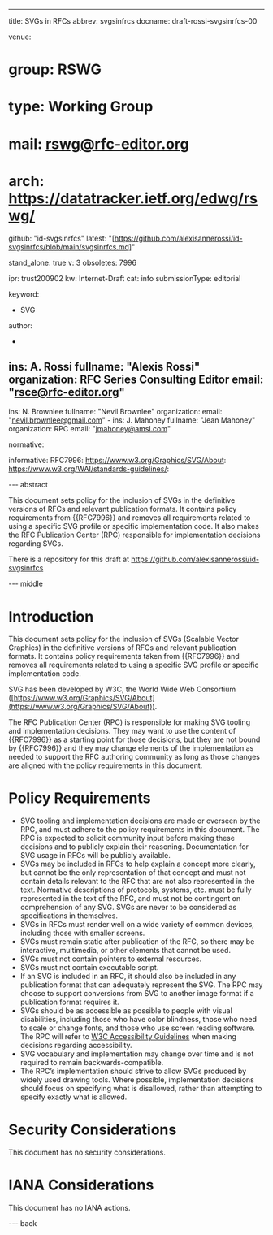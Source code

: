 ---
title: SVGs in RFCs
abbrev: svgsinfrcs
docname: draft-rossi-svgsinrfcs-00

venue:
#  group: RSWG
#  type: Working Group
#  mail: rswg@rfc-editor.org
#  arch: https://datatracker.ietf.org/edwg/rswg/
  github: "id-svgsinrfcs"
  latest: "[https://github.com/alexisannerossi/id-svgsinrfcs/blob/main/svgsinrfcs.md]"

stand_alone: true
v: 3
obsoletes: 7996

ipr: trust200902
kw: Internet-Draft
cat: info
submissionType: editorial

keyword:
 - SVG

author:

   -
   ins: A. Rossi
   fullname: "Alexis Rossi"
   organization: RFC Series Consulting Editor
   email: "rsce@rfc-editor.org"
   -
   ins: N. Brownlee
   fullname: "Nevil Brownlee"
   organization: 
   email: "nevil.brownlee@gmail.com"
    -
   ins: J. Mahoney
   fullname: "Jean Mahoney"
   organization: RPC
   email: "jmahoney@amsl.com"

normative:
  

informative:
  RFC7996:
  https://www.w3.org/Graphics/SVG/About:
  https://www.w3.org/WAI/standards-guidelines/:

--- abstract

This document sets policy for the inclusion of SVGs in the definitive versions of RFCs and relevant publication formats. It contains policy requirements from {{RFC7996}} and removes all requirements related to using a specific SVG profile or specific implementation code. It also makes the RFC Publication Center (RPC) responsible for implementation decisions regarding SVGs.

There is a repository for this draft at <https://github.com/alexisannerossi/id-svgsinrfcs>

--- middle

# Introduction

This document sets policy for the inclusion of SVGs (Scalable Vector Graphics) in the definitive versions of RFCs and relevant publication formats. It contains policy requirements taken from {{RFC7996}} and removes all requirements related to using a specific SVG profile or specific implementation code.

SVG has been developed by W3C, the World Wide Web Consortium ([https://www.w3.org/Graphics/SVG/About](https://www.w3.org/Graphics/SVG/About)). 

The RFC Publication Center (RPC) is responsible for making SVG tooling and implementation decisions. They may want to use the content of {{RFC7996}} as a starting point for those decisions, but they are not bound by {{RFC7996}} and they may change elements of the implementation as needed to support the RFC authoring community as long as those changes are aligned with the policy requirements in this document.

# Policy Requirements

* SVG tooling and implementation decisions are made or overseen by the RPC, and must adhere to the policy requirements in this document. The RPC is expected to solicit community input before making these decisions and to publicly explain their reasoning. Documentation for SVG usage in RFCs will be publicly available.  
* SVGs may be included in RFCs to help explain a concept more clearly, but cannot be the only representation of that concept and must not contain details relevant to the RFC that are not also represented in the text. Normative descriptions of protocols, systems, etc. must be fully represented in the text of the RFC, and must not be contingent on comprehension of any SVG. SVGs are never to be considered as specifications in themselves.  
* SVGs in RFCs must render well on a wide variety of common devices, including those with smaller screens.   
* SVGs must remain static after publication of the RFC, so there may be interactive, multimedia, or other elements that cannot be used.  
* SVGs must not contain pointers to external resources.  
* SVGs must not contain executable script.  
* If an SVG is included in an RFC, it should also be included in any publication format that can adequately represent the SVG. The RPC may choose to support conversions from SVG to another image format if a publication format requires it.  
* SVGs should be as accessible as possible to people with visual disabilities, including those who have color blindness, those who need to scale or change fonts, and those who use screen reading software. The RPC will refer to [W3C Accessibility Guidelines](https://www.w3.org/WAI/standards-guidelines/) when making decisions regarding accessibility.  
* SVG vocabulary and implementation may change over time and is not required to remain backwards-compatible.  
* The RPC’s implementation should strive to allow SVGs produced by widely used drawing tools. Where possible, implementation decisions should focus on specifying what is disallowed, rather than attempting to specify exactly what is allowed.

# Security Considerations

This document has no security considerations.


# IANA Considerations

This document has no IANA actions.


--- back

